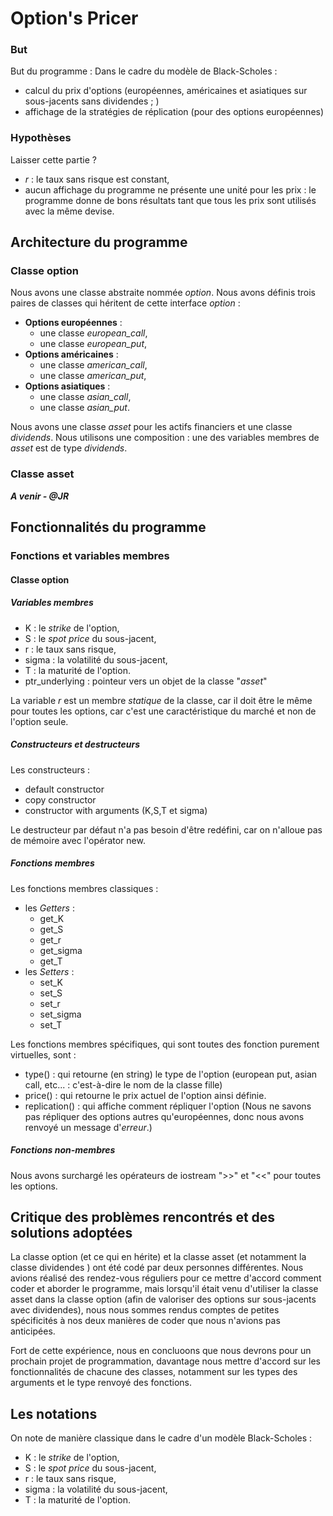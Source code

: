 # Option's Pricer
### But
But du programme : Dans le cadre du modèle de Black-Scholes :
- calcul du prix d'options (européennes, américaines et asiatiques sur sous-jacents sans dividendes ; )
- affichage de la stratégies de réplication (pour des options européennes)

### Hypothèses
Laisser cette partie ?
- *r* : le taux sans risque est constant,
- aucun affichage du programme ne présente une unité pour les prix : le programme donne de bons résultats tant que tous les prix sont utilisés avec la même devise.
## Architecture du programme
### Classe option
Nous avons une classe abstraite nommée *option*. Nous avons définis trois paires de classes qui héritent de cette interface *option* :
- **Options européennes** : 
  - une classe *european_call*, 
  - une classe *european_put*,
- **Options américaines** : 
  - une classe *american_call*,
  - une classe *american_put*,
- **Options asiatiques** : 
  - une classe *asian_call*,
  - une classe *asian_put*.

Nous avons une classe *asset* pour les actifs financiers et une classe *dividends*. Nous utilisons une composition : une des variables membres de *asset* est de type *dividends*.

### Classe asset
***A venir - @JR***

## Fonctionnalités du programme
### Fonctions et variables membres
#### Classe option
##### Variables membres
- K : le *strike* de l'option,
- S : le *spot price* du sous-jacent,
- r : le taux sans risque,
- sigma : la volatilité du sous-jacent,
- T : la maturité de l'option.
- ptr_underlying : pointeur vers un objet de la classe "*asset*"

La variable *r* est un membre *statique* de la classe, car il doit être le même pour toutes les options, car c'est une caractéristique du marché et non de l'option seule.
##### Constructeurs et destructeurs
Les constructeurs :
- default constructor
- copy constructor
- constructor with arguments (K,S,T et sigma)

Le destructeur par défaut n'a pas besoin d'être redéfini, car on n'alloue pas de mémoire avec l'opérator new.

##### Fonctions membres
Les fonctions membres classiques :
- les *Getters* :
  - get_K
  - get_S
  - get_r
  - get_sigma
  - get_T
- les *Setters* :
  - set_K
  - set_S
  - set_r
  - set_sigma
  - set_T

Les fonctions membres spécifiques, qui sont toutes des fonction purement virtuelles, sont :
- type() :  qui retourne (en string) le type de l'option (european put, asian call, etc...  : c'est-à-dire le nom de la classe fille)
- price() : qui retourne le prix actuel de l'option ainsi définie.
- replication() : qui affiche comment répliquer l'option (Nous ne savons pas répliquer des options autres qu'européennes, donc nous avons renvoyé un message d'*erreur*.)

##### Fonctions non-membres
Nous avons surchargé les opérateurs de iostream ">>" et "<<" pour toutes les options.

## Critique des problèmes rencontrés et des solutions adoptées
La classe option (et ce qui en hérite) et la classe asset (et notamment la classe dividendes ) ont été codé par deux personnes différentes. Nous avions réalisé des rendez-vous réguliers pour ce mettre d'accord comment coder et aborder le programme, mais lorsqu'il était venu d'utiliser la classe asset dans la classe option (afin de valoriser des options sur sous-jacents avec dividendes), nous nous sommes rendus comptes de petites spécificités à nos deux manières de coder que nous n'avions pas anticipées. 

Fort de cette expérience, nous en concluoons que nous devrons pour un prochain projet de programmation, davantage nous mettre d'accord sur les fonctionnalités de chacune des classes, notamment sur les types des arguments et le type renvoyé des fonctions.


## Les notations
On note de manière classique dans le cadre d'un modèle Black-Scholes :
- K : le *strike* de l'option,
- S : le *spot price* du sous-jacent,
- r : le taux sans risque,
- sigma : la volatilité du sous-jacent,
- T : la maturité de l'option.
